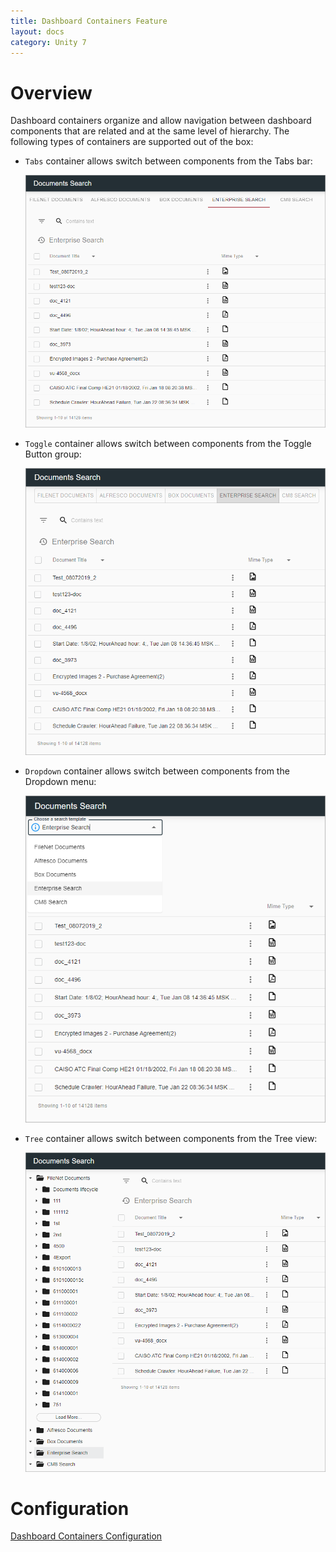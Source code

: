 ```yaml
---
title: Dashboard Containers Feature
layout: docs
category: Unity 7
---
```

# Overview

Dashboard containers organize and allow navigation between dashboard components that are related and at the same level of hierarchy. The following types of containers are supported out of the box:

- `Tabs` container allows switch between components from the Tabs bar:

    ![react_dashboard-container-tabs](images/dashboard_container_tabs.png)

- `Toggle` container allows switch between components from the Toggle Button group:

    ![react_dashboard-container-toggle](images/dashboard_container_toggle.png)

- `Dropdown` container allows switch between components from the Dropdown menu:

    ![react_dashboard-container-dropdown](images/dashboard_container_dropdown.png)

- `Tree` container allows switch between components from the Tree view:

    ![react_dashboard-container-tree](images/dashboard_container_tree.png)

# Configuration

[Dashboard Containers Configuration](../../configuration/tags-list/dashboard-tag/container-tag.md)

